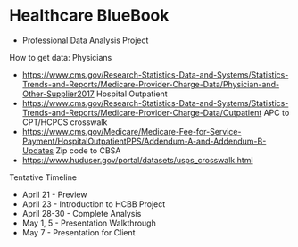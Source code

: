 # Healthcare BlueBook
- Professional Data Analysis Project

How to get data:
Physicians 
* https://www.cms.gov/Research-Statistics-Data-and-Systems/Statistics-Trends-and-Reports/Medicare-Provider-Charge-Data/Physician-and-Other-Supplier2017
Hospital Outpatient
* https://www.cms.gov/Research-Statistics-Data-and-Systems/Statistics-Trends-and-Reports/Medicare-Provider-Charge-Data/Outpatient
APC to CPT/HCPCS crosswalk
* https://www.cms.gov/Medicare/Medicare-Fee-for-Service-Payment/HospitalOutpatientPPS/Addendum-A-and-Addendum-B-Updates
Zip code to CBSA
* https://www.huduser.gov/portal/datasets/usps_crosswalk.html

Tentative Timeline
- April 21 - Preview
- April 23 - Introduction to HCBB Project
- April 28-30 - Complete Analysis
- May 1, 5 - Presentation Walkthrough
- May 7 - Presentation for Client

